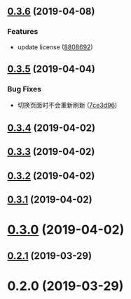 ## [0.3.6](https://github.com/axetroy/vscode-movie/compare/v0.3.5...v0.3.6) (2019-04-08)


### Features

* update license ([8808692](https://github.com/axetroy/vscode-movie/commit/8808692))



## [0.3.5](https://github.com/axetroy/vscode-movie/compare/v0.3.4...v0.3.5) (2019-04-04)


### Bug Fixes

* 切换页面时不会重新刷新 ([7ce3d96](https://github.com/axetroy/vscode-movie/commit/7ce3d96))



## [0.3.4](https://github.com/axetroy/vscode-movie/compare/v0.3.3...v0.3.4) (2019-04-02)



## [0.3.3](https://github.com/axetroy/vscode-movie/compare/v0.3.2...v0.3.3) (2019-04-02)



## [0.3.2](https://github.com/axetroy/vscode-movie/compare/v0.3.1...v0.3.2) (2019-04-02)



## [0.3.1](https://github.com/axetroy/vscode-movie/compare/v0.3.0...v0.3.1) (2019-04-02)



# [0.3.0](https://github.com/axetroy/vscode-movie/compare/v0.2.1...v0.3.0) (2019-04-02)



## [0.2.1](https://github.com/axetroy/vscode-movie/compare/v0.2.0...v0.2.1) (2019-03-29)



# 0.2.0 (2019-03-29)


